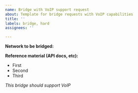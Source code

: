 ```yaml
---
name: Bridge with VoIP support request
about: Template for bridge requests with VoIP capabilities
title: ''
labels: bridge, hard
assignees: ''

---
```


**Network to be bridged:** 


**Reference material (API docs, etc):**
* First
* Second
* Third

*This bridge should support VoIP*
